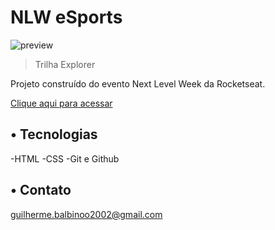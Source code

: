 # NLW eSports

![preview](./.github/preview.png)

>Trilha Explorer

Projeto construído do evento Next Level Week da Rocketseat.

[Clique aqui para acessar](https://guibalbs.github.io/nlw-esports-explorer/NLW)

## • Tecnologias

-HTML
-CSS
-Git e Github

## • Contato

guilherme.balbinoo2002@gmail.com